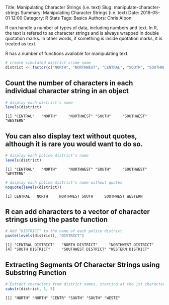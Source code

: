 Title: Manipulating Character Strings (i.e. text)
Slug: manipulate-character-strings
Summary: Manipulating Character Strings (i.e. text)
Date: 2016-05-01 12:00
Category: R Stats
Tags: Basics
Authors: Chris Albon



R can handle a number of types of data, including numbers and text. In R, the text is refered to as character strings and is always wrapped in double quotation marks. In other words, if something is inside quotation marks, it is treated as text.

R has a number of functions avaliable for manipulating text.


```R
# create simulated district crime name
district <- factor(c("NORTH", "NORTHWEST", "CENTRAL", "SOUTH", "SOUTHWEST", "WESTERN"))
```

## Count the number of characters in each individual character string in an object


```R
# display each district's name
levels(district)
```




    [1] "CENTRAL"   "NORTH"     "NORTHWEST" "SOUTH"     "SOUTHWEST" "WESTERN"  



## You can also display text without quotes, although it is rare you would want to do so.


```R
# display each police district's name
levels(district)
```




    [1] "CENTRAL"   "NORTH"     "NORTHWEST" "SOUTH"     "SOUTHWEST" "WESTERN"  




```R
# display each police district's name without quotes
noquote(levels(district))
```




    [1] CENTRAL   NORTH     NORTHWEST SOUTH     SOUTHWEST WESTERN  



## R can add characters to a vector of character strings using the paste function


```R
# Add "DISTRICT" to the name of each police district
paste(levels(district), "DISTRICT")
```




    [1] "CENTRAL DISTRICT"   "NORTH DISTRICT"     "NORTHWEST DISTRICT"
    [4] "SOUTH DISTRICT"     "SOUTHWEST DISTRICT" "WESTERN DISTRICT"  



## Extracting Segments Of Character Strings using Substring Function


```R
# Extract characters from district names, starting at the 1st character and ending at the 5th character
substr(district, 1, 5)
```




    [1] "NORTH" "NORTH" "CENTR" "SOUTH" "SOUTH" "WESTE"
